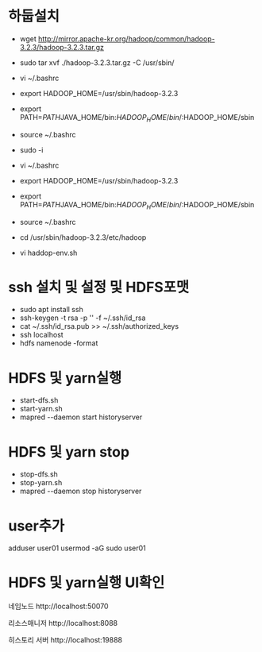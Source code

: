 # 하둡설치
- wget http://mirror.apache-kr.org/hadoop/common/hadoop-3.2.3/hadoop-3.2.3.tar.gz
- sudo tar xvf ./hadoop-3.2.3.tar.gz -C /usr/sbin/
- vi ~/.bashrc
- export HADOOP_HOME=/usr/sbin/hadoop-3.2.3
- export PATH=$PATH$JAVA_HOME/bin:$HADOOP_HOME/bin/:$HADOOP_HOME/sbin
- source ~/.bashrc

- sudo -i
- vi ~/.bashrc
- export HADOOP_HOME=/usr/sbin/hadoop-3.2.3
- export PATH=$PATH$JAVA_HOME/bin:$HADOOP_HOME/bin/:$HADOOP_HOME/sbin
- source ~/.bashrc

- cd /usr/sbin/hadoop-3.2.3/etc/hadoop
- vi haddop-env.sh

# ssh 설치 및 설정 및 HDFS포맷
- sudo apt install ssh
- ssh-keygen -t rsa -p '' -f ~/.ssh/id_rsa
- cat ~/.ssh/id_rsa.pub >> ~/.ssh/authorized_keys
- ssh localhost
- hdfs namenode -format
 
# HDFS 및 yarn실행 
- start-dfs.sh
- start-yarn.sh
- mapred --daemon start historyserver

# HDFS 및 yarn stop
- stop-dfs.sh
- stop-yarn.sh
- mapred --daemon stop historyserver

# user추가
adduser user01
usermod -aG sudo user01

# HDFS 및 yarn실행 UI확인
네임노드
http://localhost:50070

리소스매니저
http://localhost:8088

히스토리 서버
http://localhost:19888
